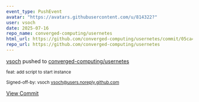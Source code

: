 ```yaml
---
event_type: PushEvent
avatar: "https://avatars.githubusercontent.com/u/814322?"
user: vsoch
date: 2025-07-16
repo_name: converged-computing/usernetes
html_url: https://github.com/converged-computing/usernetes/commit/05ca40ffa2fd8845a0e082456725305e93a67946
repo_url: https://github.com/converged-computing/usernetes
---
```


<a href='https://github.com/vsoch' target='_blank'>vsoch</a> pushed to <a href='https://github.com/converged-computing/usernetes' target='_blank'>converged-computing/usernetes</a>

<small>feat: add script to start instance

Signed-off-by: vsoch <vsoch@users.noreply.github.com></small>

<a href='https://github.com/converged-computing/usernetes/commit/05ca40ffa2fd8845a0e082456725305e93a67946' target='_blank'>View Commit</a>
